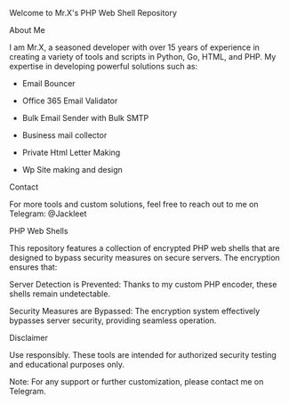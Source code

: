 Welcome to Mr.X's PHP Web Shell Repository

About Me

I am Mr.X, a seasoned developer with over 15 years of experience in creating a variety of tools and scripts in Python, Go, HTML, and PHP. My expertise in developing powerful solutions such as:

* Email Bouncer

* Office 365 Email Validator

* Bulk Email Sender with Bulk SMTP

* Business mail collector

* Private Html Letter Making

* Wp Site making and design

Contact

For more tools and custom solutions, feel free to reach out to me on Telegram: @Jackleet

PHP Web Shells

This repository features a collection of encrypted PHP web shells that are designed to bypass security measures on secure servers. The encryption ensures that:

Server Detection is Prevented: Thanks to my custom PHP encoder, these shells remain undetectable.

Security Measures are Bypassed: The encryption system effectively bypasses server security, providing seamless operation.

Disclaimer

Use responsibly. These tools are intended for authorized security testing and educational purposes only.

Note: For any support or further customization, please contact me on Telegram.
